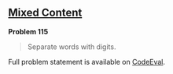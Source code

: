 [Mixed Content][ce]
-------------------

**Problem 115**

> Separate words with digits.

Full problem statement is available on [CodeEval][ce].

[ce]: https://www.codeeval.com/browse/115/
      "View problem statement on CodeEval"
